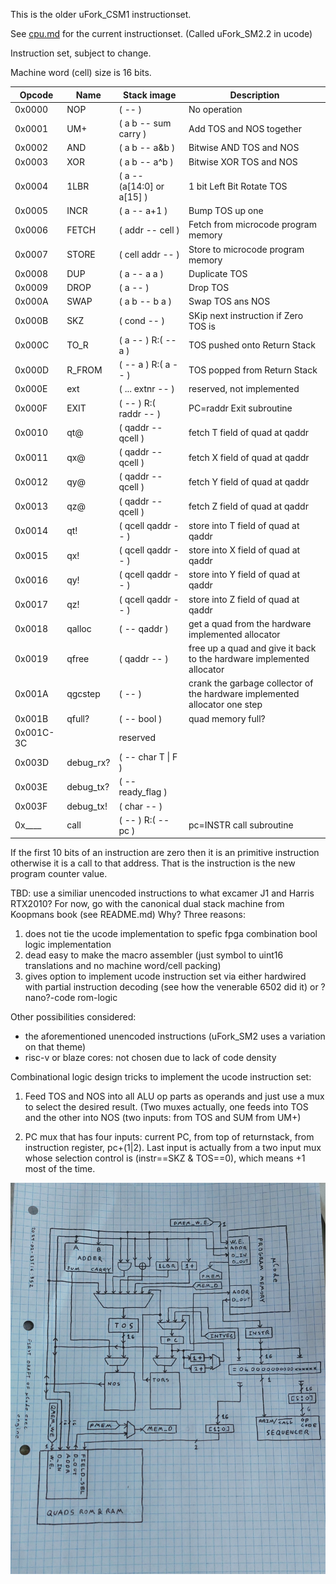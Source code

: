 This is the older uFork_CSM1 instructionset.

See [cpu.md](../fomu/cpu/cpu.md) for the current instructionset. (Called uFork_SM2.2 in ucode)

Instruction set, subject to change.

Machine word (cell) size is 16 bits.

| Opcode | Name  | Stack image            | Description  |
| ------ | ----- | ---------------------- | ------------ |
| 0x0000 | NOP   | ( -- )                 | No operation |
| 0x0001 | UM+   | ( a b -- sum carry )   | Add TOS and NOS together |
| 0x0002 | AND   | ( a b -- a&b )         | Bitwise AND TOS and NOS |
| 0x0003 | XOR   | ( a b -- a^b )         | Bitwise XOR TOS and NOS |
| 0x0004 | 1LBR  | ( a -- (a[14:0] or a[15] ) | 1 bit Left Bit Rotate TOS |
| 0x0005 | INCR  | ( a -- a+1 )           | Bump TOS up one |
| 0x0006 | FETCH | ( addr -- cell )       | Fetch from microcode program memory |
| 0x0007 | STORE | ( cell addr -- )       | Store to microcode program memory |
| 0x0008 | DUP   | ( a -- a a )           | Duplicate TOS |
| 0x0009 | DROP  | ( a -- )               | Drop TOS |
| 0x000A | SWAP  | ( a b -- b a )         | Swap TOS ans NOS |
| 0x000B | SKZ   | ( cond -- )            | SKip next instruction if Zero TOS is |
| 0x000C | TO_R  | ( a -- ) R:( -- a )    | TOS pushed onto Return Stack |
| 0x000D | R_FROM | ( -- a ) R:( a -- )   | TOS popped from Return Stack |
| 0x000E | ext   | ( ... extnr -- )       | reserved, not implemented |
| 0x000F | EXIT  | ( -- ) R:( raddr -- )  | PC=raddr  Exit subroutine |
| 0x0010 | qt@   | ( qaddr -- qcell )     | fetch T field of quad at qaddr |
| 0x0011 | qx@   | ( qaddr -- qcell )     | fetch X field of quad at qaddr |
| 0x0012 | qy@   | ( qaddr -- qcell )     | fetch Y field of quad at qaddr |
| 0x0013 | qz@   | ( qaddr -- qcell )     | fetch Z field of quad at qaddr |
| 0x0014 | qt!   | ( qcell qaddr -- )     | store into T field of quad at qaddr |
| 0x0015 | qx!   | ( qcell qaddr -- )     | store into X field of quad at qaddr |
| 0x0016 | qy!   | ( qcell qaddr -- )     | store into Y field of quad at qaddr |
| 0x0017 | qz!   | ( qcell qaddr -- )     | store into Z field of quad at qaddr |
| 0x0018 | qalloc | ( -- qaddr )          | get a quad from the hardware implemented allocator |
| 0x0019 | qfree  | ( qaddr -- )          | free up a quad and give it back to the hardware implemented allocator |
| 0x001A | qgcstep | ( -- )               | crank the garbage collector of the hardware implemented allocator one step |
| 0x001B | qfull? | ( -- bool ) | quad memory full? |
| 0x001C-3C |     | reserved              | |
| 0x003D | debug_rx? | ( -- char T \| F ) | |
| 0x003E | debug_tx? | ( -- ready_flag )  | |
| 0x003F | debug_tx! | ( char -- )        | |
| 0x____ | call      | ( -- ) R:( -- pc ) | pc=INSTR  call subroutine |

If the first 10 bits of an instruction are zero then it is an primitive instruction otherwise it is a call to that address. That is the instruction is the new program counter value.

TBD: use a similiar unencoded instructions to what excamer J1 and Harris RTX2010?
     For now, go with the canonical dual stack machine from Koopmans book (see README.md)
     Why? Three reasons:
     
1. does not tie the ucode implementation to spefic fpga combination bool logic implementation
2. dead easy to make the macro assembler (just symbol to uint16 translations and no machine word/cell packing)
3. gives option to implement ucode instruction set via either hardwired with partial instruction decoding (see how the venerable 6502 did it) or ?nano?-code rom-logic
   
Other possibilities considered:
* the aforementioned unencoded instructions (uFork_SM2 uses a variation on that theme)
* risc-v or blaze cores: not chosen due to lack of code density

Combinational logic design tricks to implement the ucode instruction set:

1. Feed TOS and NOS into all ALU op parts as operands and just use a mux to
   select the desired result. (Two muxes actually, one feeds into TOS and the other into
   NOS (two inputs: from TOS and SUM from UM+)

2. PC mux that has four inputs: current PC, from top of returnstack, from instruction register, pc+(1|2).
   Last input is actually from a two input mux whose selection control is (instr==SKZ & TOS==0), which means +1 most of the time.

![uCode exec diagram first draft](./signal-2024-02-23-16-41-43-624.jpg)

